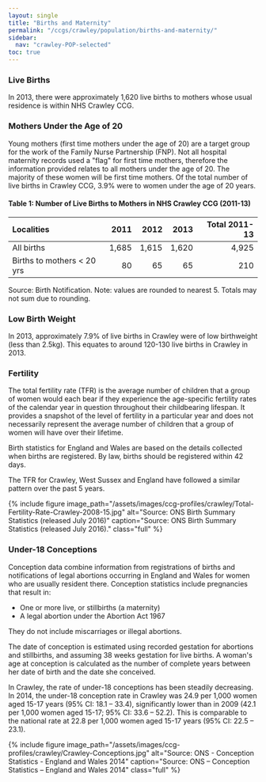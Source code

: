 ```yaml
---
layout: single
title: "Births and Maternity"
permalink: "/ccgs/crawley/population/births-and-maternity/"
sidebar:
  nav: "crawley-POP-selected"
toc: true
---
```


### Live Births
           		
In 2013, there were approximately 1,620 live births to mothers whose usual residence is within NHS Crawley CCG.

### Mothers Under the Age of 20

Young mothers (first time mothers under the age of 20) are a target group for the work of the Family Nurse Partnership (FNP). Not all hospital maternity records used a "flag" for first time mothers, therefore the information provided relates to all mothers under the age of 20. The majority of these women will be first time mothers. Of the total number of live births in Crawley CCG, 3.9% were to women under the age of 20 years.

#### Table 1: Number of Live Births to Mothers in NHS Crawley CCG (2011-13)

| Localities | 2011 | 2012 | 2013 | Total 2011-13 |
| :--------- | ---: | ---: | ---: | ------------: | 
| All births | 1,685 | 1,615 | 1,620 | 4,925 |
| Births to mothers < 20 yrs | 80 | 65 | 65 | 210 |

<figcaption>Source: Birth Notification. Note: values are rounded to nearest 5. Totals may not sum due to rounding.</figcaption>

### Low Birth Weight

In 2013, approximately 7.9% of live births in Crawley were of low birthweight (less than 2.5kg). This equates to around 120-130 live births in Crawley in 2013.

### Fertility

The total fertility rate (TFR) is the average number of children that a group of women would each bear if they experience the age-specific fertility rates of the calendar year in question throughout their childbearing lifespan. It provides a snapshot of the level of fertility in a particular year and does not necessarily represent the average number of children that a group of women will have over their lifetime.

Birth statistics for England and Wales are based on the details collected when births are registered. By law, births should be registered within 42 days.

The TFR for Crawley, West Sussex and England have followed a similar pattern over the past 5 years.

{% include figure image_path="/assets/images/ccg-profiles/crawley/Total-Fertility-Rate-Crawley-2008-15.jpg" alt="Source: ONS Birth Summary Statistics (released July 2016)" caption="Source: ONS Birth Summary Statistics (released July 2016)." class="full" %}

### Under-18 Conceptions

Conception data combine information from registrations of births and notifications of legal abortions occurring in England and Wales for women who are usually resident there. Conception statistics include pregnancies that result in:

- One or more live, or stillbirths (a maternity)
- A legal abortion under the Abortion Act 1967

They do not include miscarriages or illegal abortions.

The date of conception is estimated using recorded gestation for abortions and stillbirths, and assuming 38 weeks gestation for live births. A woman's age at conception is calculated as the number of complete years between her date of birth and the date she conceived.

In Crawley, the rate of under-18 conceptions has been steadily decreasing. In 2014, the under-18 conception rate in Crawley was 24.9 per 1,000 women aged 15-17 years (95% CI: 18.1 – 33.4), significantly lower than in 2009 (42.1 per 1,000 women aged 15-17; 95% CI: 33.6 – 52.2). This is comparable to the national rate at 22.8 per 1,000 women aged 15-17 years (95% CI: 22.5 – 23.1).

{% include figure image_path="/assets/images/ccg-profiles/crawley/Crawley-Conceptions.jpg" alt="Source: ONS - Conception Statistics - England and Wales 2014" caption="Source: ONS &#8211; Conception Statistics &#8211; England and Wales 2014" class="full" %}